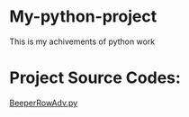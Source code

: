 # My-python-project
This is my achivements of python work
# Project Source Codes:
[BeeperRowAdv.py](成果黨)
